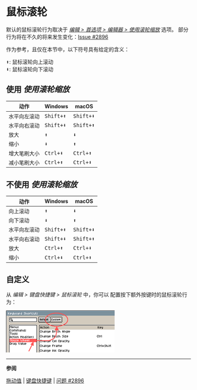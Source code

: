 # 鼠标滚轮

默认的鼠标滚轮行为取决于 [*编辑 > 首选项 > 编辑器 > 使用滚轮缩放*](preferences.md#editor) 选项。
部分行为将在不久的将来发生变化：[Issue #2896](https://github.com/aseprite/aseprite/issues/2896)

作为参考，且仅在本节中，以下符号具有给定的含义：

<kbd>⬆</kbd>: 鼠标滚轮向上滚动 <br/>
<kbd>⬇</kbd>: 鼠标滚轮向下滚动

## 使用 *使用滚轮缩放*

| 动作              | Windows            | macOS              |
|-------------------|--------------------|--------------------|
| 水平向左滚动      | <kbd>Shift+⬆</kbd> | <kbd>Shift+⬇</kbd> |
| 水平向右滚动      | <kbd>Shift+⬇</kbd> | <kbd>Shift+⬆</kbd> |
| 放大              | <kbd>⬆</kbd>       | <kbd>⬇</kbd>       |
| 缩小              | <kbd>⬇</kbd>       | <kbd>⬆</kbd>       |
| 增大笔刷大小      | <kbd>Ctrl+⬇</kbd>  | <kbd>Ctrl+⬆</kbd>  |
| 减小笔刷大小      | <kbd>Ctrl+⬆</kbd>  | <kbd>Ctrl+⬇</kbd>  |

## 不使用 *使用滚轮缩放*

| 动作              | Windows            | macOS              |
|-------------------|--------------------|--------------------|
| 向上滚动          | <kbd>⬆</kbd>       | <kbd>⬇</kbd>       |
| 向下滚动          | <kbd>⬇</kbd>       | <kbd>⬆</kbd>       |
| 水平向左滚动      | <kbd>Shift+⬆</kbd> | <kbd>Shift+⬇</kbd> |
| 水平向右滚动      | <kbd>Shift+⬇</kbd> | <kbd>Shift+⬆</kbd> |
| 放大              | <kbd>Ctrl+⬆</kbd>  | <kbd>Ctrl+⬇</kbd>  |
| 缩小              | <kbd>Ctrl+⬇</kbd>  | <kbd>Ctrl+⬆</kbd>  |

## 自定义

从 *编辑 > 键盘快捷键 > 鼠标滚轮* 中，你可以
配置按下额外按键时的鼠标滚轮行为：

![键盘快捷键中的鼠标滚轮设置](keyboard-shortcuts/mouse-wheel-custom.png)

---

**参阅**

[拖动值](drag-value.md) |
[键盘快捷键](keyboard-shortcuts.md) |
[问题 #2896](https://github.com/aseprite/aseprite/issues/2896)
